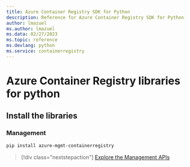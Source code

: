 ```yaml
---
title: Azure Container Registry SDK for Python
description: Reference for Azure Container Registry SDK for Python
author: lmazuel
ms.author: lmazuel
ms.data: 02/27/2023
ms.topic: reference
ms.devlang: python
ms.service: containerregistry
---
```

# Azure Container Registry libraries for python

## Install the libraries


### Management

```bash
pip install azure-mgmt-containerregistry
```
> [!div class="nextstepaction"]
> [Explore the Management APIs](/python/api/overview/azure/containerregistry/management)